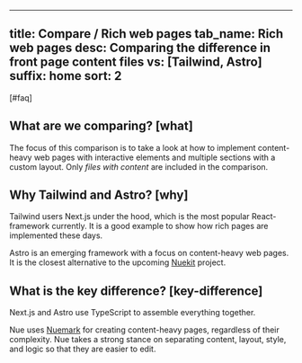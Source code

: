 
---
title: Compare / Rich web pages
tab_name: Rich web pages
desc: Comparing the difference in front page content files
vs: [Tailwind, Astro]
suffix: home
sort: 2
---


[#faq]

  ## What are we comparing? [what]
  The focus of this comparison is to take a look at how to implement content-heavy web pages with interactive elements and multiple sections with a custom layout. Only *files with content* are included in the comparison.

  ## Why Tailwind and Astro? [why]
  Tailwind users Next.js under the hood, which is the most popular React- framework currently. It is a good example to show how rich pages are implemented these days.

  Astro is an emerging framework with a focus on content-heavy web pages. It is the closest alternative to the upcoming [Nuekit](/tools/#nuekit) project.


  ## What is the key difference? [key-difference]
  Next.js and Astro use TypeScript to assemble everything together.

  Nue uses [Nuemark](/tools/#nuemark) for creating content-heavy pages, regardless of their complexity. Nue takes a strong stance on separating content, layout, style, and logic so that they are easier to edit.